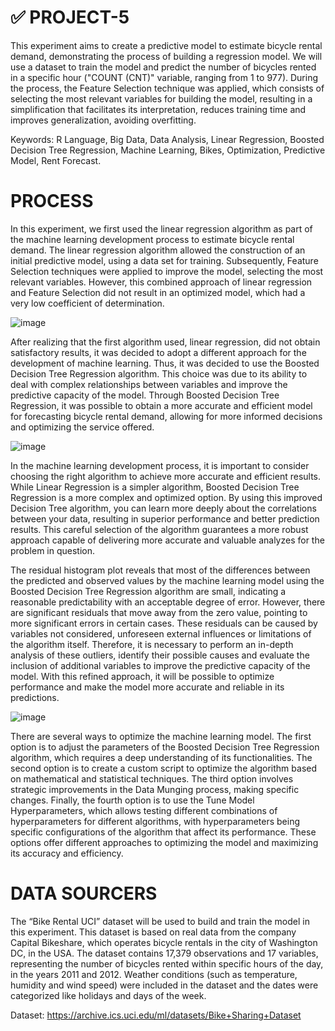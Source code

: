 # ✅ PROJECT-5

This experiment aims to create a predictive model to estimate bicycle rental demand, demonstrating the process of building a regression model. We will use a dataset to train the model and predict the 
number of bicycles rented in a specific hour ("COUNT (CNT)" variable, ranging from 1 to 977). During the process, the Feature Selection technique was applied, which consists of selecting the most relevant
variables for building the model, resulting in a simplification that facilitates its interpretation, reduces training time and improves generalization, avoiding overfitting.

Keywords: R Language, Big Data, Data Analysis, Linear Regression, Boosted Decision Tree Regression, Machine Learning, Bikes, Optimization, Predictive Model, Rent Forecast.

# PROCESS

In this experiment, we first used the linear regression algorithm as part of the machine learning development process to estimate bicycle rental demand. The linear regression algorithm allowed the construction of
an initial predictive model, using a data set for training. Subsequently, Feature Selection techniques were applied to improve the model, selecting the most relevant variables. However, this combined approach of 
linear regression and Feature Selection did not result in an optimized model, which had a very low coefficient of determination.

![image](https://github.com/lucashomuniz/Project-5/assets/123151332/3e76bdc3-6119-49fd-ab43-c509935b9968)

After realizing that the first algorithm used, linear regression, did not obtain satisfactory results, it was decided to adopt a different approach for the development of machine learning. Thus, it was decided to
use the Boosted Decision Tree Regression algorithm. This choice was due to its ability to deal with complex relationships between variables and improve the predictive capacity of the model. Through 
Boosted Decision Tree Regression, it was possible to obtain a more accurate and efficient model for forecasting bicycle rental demand, allowing for more informed decisions and optimizing the service offered.

![image](https://github.com/lucashomuniz/Project-5/assets/123151332/d9ff1e8f-d096-4cd9-9d94-3dd89aff945d)

In the machine learning development process, it is important to consider choosing the right algorithm to achieve more accurate and efficient results. While Linear Regression is a simpler algorithm, 
Boosted Decision Tree Regression is a more complex and optimized option. By using this improved Decision Tree algorithm, you can learn more deeply about the correlations between your data, resulting in superior
performance and better prediction results. This careful selection of the algorithm guarantees a more robust approach capable of delivering more accurate and valuable analyzes for the problem in question.

The residual histogram plot reveals that most of the differences between the predicted and observed values by the machine learning model using the Boosted Decision Tree Regression algorithm are small, indicating 
a reasonable predictability with an acceptable degree of error. However, there are significant residuals that move away from the zero value, pointing to more significant errors in certain cases. These residuals 
can be caused by variables not considered, unforeseen external influences or limitations of the algorithm itself. Therefore, it is necessary to perform an in-depth analysis of these outliers, identify their 
possible causes and evaluate the inclusion of additional variables to improve the predictive capacity of the model. With this refined approach, it will be possible to optimize performance and make the model more 
accurate and reliable in its predictions.

![image](https://github.com/lucashomuniz/Project-5/assets/123151332/aa5139cb-a6df-4a11-a75e-7a6cba1074b3)

There are several ways to optimize the machine learning model. The first option is to adjust the parameters of the Boosted Decision Tree Regression algorithm, which requires a deep understanding of its 
functionalities. The second option is to create a custom script to optimize the algorithm based on mathematical and statistical techniques. The third option involves strategic improvements in the Data Munging 
process, making specific changes. Finally, the fourth option is to use the Tune Model Hyperparameters, which allows testing different combinations of hyperparameters for different algorithms, with 
hyperparameters being specific configurations of the algorithm that affect its performance. These options offer different approaches to optimizing the model and maximizing its accuracy and efficiency.

# DATA SOURCERS

The “Bike Rental UCI” dataset will be used to build and train the model in this experiment. This dataset is based on real data from the company Capital Bikeshare, which operates bicycle rentals in the city of 
Washington DC, in the USA. The dataset contains 17,379 observations and 17 variables, representing the number of bicycles rented within specific hours of the day, in the years 2011 and 2012. Weather conditions 
(such as temperature, humidity and wind speed) were included in the dataset and the dates were categorized like holidays and days of the week.

Dataset: https://archive.ics.uci.edu/ml/datasets/Bike+Sharing+Dataset
